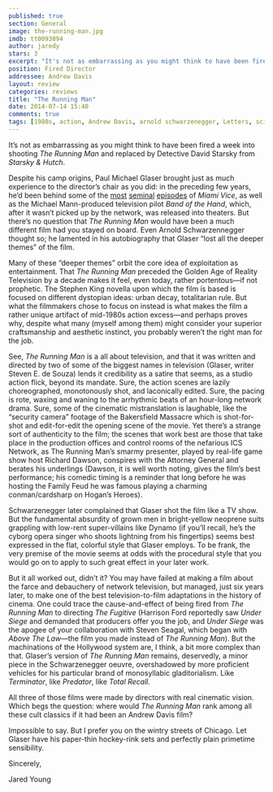 ```yaml
---
published: true
section: General
image: the-running-man.jpg
imdb: tt0093894
author: jaredy
stars: 3
excerpt: "It's not as embarrassing as you might think to have been fired a week into shooting The Running Man and replaced by Detective David Starsky from Starsky & Hutch."
position: Fired Director
addressee: Andrew Davis
layout: review
categories: reviews
title: "The Running Man"
date: 2014-07-14 15:40
comments: true
tags: [1980s, action, Andrew Davis, arnold schwarzenegger, Letters, science fiction]
---
```

<p>It&rsquo;s not as embarrassing as you might think to have been fired a week into shooting <em>The Running Man</em> and replaced by Detective David Starsky from <em>Starsky &amp; Hutch</em>.&nbsp;</p>
<p>Despite his camp origins, Paul Michael Glaser brought just as much experience to the director&rsquo;s chair as you did: in the preceding few years, he&rsquo;d been behind some of the <a href="http://www.imdb.com/title/tt0647050/">most</a> <a href="http://www.imdb.com/title/tt0647113/">seminal</a> <a href="http://www.imdb.com/title/tt0647107/">episodes</a> of <em>Miami Vice</em>, as well as the Michael Mann-produced television pilot <em>Band of the Hand</em>, which, after it wasn&rsquo;t picked up by the network, was released into theaters. But there&rsquo;s no question that <em>The Running Man</em> would have been a much different film had you stayed on board. Even Arnold Schwarzennegger thought so; he lamented in his autobiography that Glaser &ldquo;lost all the deeper themes&rdquo; of the film.</p>
<p>Many of these &ldquo;deeper themes&rdquo; orbit the core idea of exploitation as entertainment. That <em>The Running Man</em> preceded the Golden Age of Reality Television by a decade makes it feel, even today, rather portentous&mdash;if not prophetic. The Stephen King novella upon which the film is based is focused on different dystopian ideas: urban decay, totalitarian rule. But what the filmmakers chose to focus on instead is what makes the film a rather unique artifact of mid-1980s action excess&mdash;and perhaps proves why, despite what many (myself among them) might consider your superior craftsmanship and aesthetic instinct, you probably weren&rsquo;t the right man for the job.&nbsp;</p>
<p>See, <em>The Running Man</em> is a all about television, and that it was written and directed by two of some of the biggest names in television (Glaser, writer Steven E. de Souza) lends it credibility as a satire that seems, as a studio action flick, beyond its mandate. Sure, the action scenes are lazily choreographed, monotonously shot, and laconically edited. Sure, the pacing is rote, waxing and waning to the arrhythmic beats of an hour-long network drama. Sure, some of the cinematic mistranslation is laughable, like the &ldquo;security camera&rdquo; footage of the Bakersfield Massacre which is shot-for-shot and edit-for-edit the opening scene of the movie. Yet there&rsquo;s a strange sort of authenticity to the film; the scenes that work best are those that take place in the production offices and control rooms of the nefarious ICS Network, as The Running Man&rsquo;s smarmy presenter, played by real-life game show host Richard Dawson, conspires with the Attorney General and berates his underlings (Dawson, it is well worth noting, gives the film&rsquo;s best performance; his comedic timing is a reminder that long before he was hosting the Family Feud he was famous playing a charming conman/cardsharp on Hogan&rsquo;s Heroes).&nbsp;</p>
<p>Schwarzenegger later complained that Glaser shot the film like a TV show. But the fundamental absurdity of grown men in bright-yellow neoprene suits grappling with low-rent super-villains like Dynamo (if you&rsquo;ll recall, he&rsquo;s the cyborg opera singer who shoots lightning from his fingertips) seems best expressed in the flat, colorful style that Glaser employs. To be frank, the very premise of the movie seems at odds with the procedural style that you would go on to apply to such great effect in your later work.</p>
<p>But it all worked out, didn&rsquo;t it? You may have failed at making a film about the farce and debauchery of network television, but managed, just six years later, to make one of the best television-to-film adaptations in the history of cinema. One could trace the cause-and-effect of being fired from <em>The Running Man</em> to directing <em>The Fugitive</em> (Harrison Ford reportedly saw <em>Under Siege</em> and demanded that producers offer you the job, and <em>Under Siege</em> was the apogee of your collaboration with Steven Seagal, which began with <em>Above The Law</em>&mdash;the film you made instead of <em>The Running Man</em>). But the machinations of the Hollywood system are, I think, a bit more complex than that. Glaser&rsquo;s version of <em>The Running Man</em> remains, deservedly, a minor piece in the Schwarzenegger oeuvre, overshadowed by more proficient vehicles for his particular brand of monosyllabic gladitorialism. Like <em>Terminator</em>, like <em>Predator</em>, like<em> Total Recall.</em></p>
<p>All three of those films were made by directors with real cinematic vision. Which begs the question: where would <em>The Running Man</em> rank among all these cult classics if it had been an Andrew Davis film?&nbsp;</p>
<p>Impossible to say. But I prefer you on the wintry streets of Chicago. Let Glaser have his paper-thin hockey-rink sets and perfectly plain primetime sensibility.&nbsp;</p>
<p>Sincerely,&nbsp;&nbsp;</p>
<p>Jared Young</p>